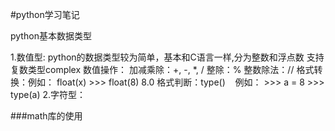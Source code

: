 #python学习笔记
<p>python基本数据类型<p>
1.数值型:
python的数据类型较为简单，基本和C语言一样,分为整数和浮点数
支持复数类型complex
  数值操作：
  加减乘除：+, -, *, /
  整除：%
  整数除法：//
 格式转换：例如： float(x)
     >>> float(8)
     8.0
 格式判断：type()
    例如：
      >>> a = 8
      >>> type(a)
      <type 'int'>
2.字符型：

###math库的使用

